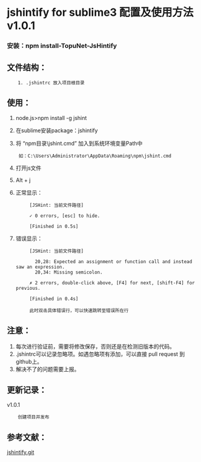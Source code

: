 # jshintify for sublime3 配置及使用方法 v1.0.1
### 安装：npm install-TopuNet-JsHintify  

文件结构：
-------------

		1. .jshintrc 放入项目根目录

使用：
--------------

1. node.js>npm install -g jshint
1. 在sublime安装package：jshintify
1. 将 “npm目录\jshint.cmd” 加入到系统环境变量Path中

        如：C:\Users\Administrator\AppData\Roaming\npm\jshint.cmd
1. 打开js文件
1. Alt + j
1. 正常显示：

            [JSHint: 当前文件路径]

            ✓ 0 errors, [esc] to hide.

            [Finished in 0.5s]

1. 错误显示：

            [JSHint: 当前文件路径]

              20,28: Expected an assignment or function call and instead saw an expression.
              20,34: Missing semicolon.

            ✗ 2 errors, double-click above, [F4] for next, [shift-F4] for previous.

            [Finished in 0.4s]

            此时双击具体错误行，可以快速跳转至错误所在行

注意：
--------------

1. 每次进行验证前，需要将修改保存，否则还是在检测旧版本的代码。
1. .jshintrc可以记录忽略项。如遇忽略项有添加，可以直接 pull request 到github上。
1. 解决不了的问题需要上报。

更新记录：
--------------

v1.0.1

        创建项目并发布

参考文献：
--------------
[jshintify.git](https://github.com/afterdesign/jshintify)
